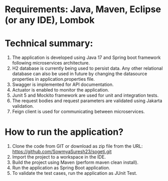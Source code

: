 # Requirements: Java, Maven, Eclipse (or any IDE), Lombok

# Technical summary:
1.	The application is developed using Java 17 and Spring boot framework following microservices architecture.
2.	H2 database is currently being used to persist data. Any other relational database can also be used in future by changing the datasource properties in application.properties file.
3.	Swagger is implemented for API documentation.
4.	Actuator is enabled to monitor the application. 
5.	Junit 5 and Mockito framework are used for unit and integration tests.
6.	The request bodies and request parameters are validated using Jakarta validation.
7.	Feign client is used for communicating between microservices.

# How to run the application?
1.	Clone the code from GIT or download as zip file from the URL: https://github.com/SowmyaSuresh23/sogeti.git
2.	Import the project to a workspace in the IDE.
3.	Build the project using Maven (perform maven clean install).
4.	Run the application as Spring Boot application.
5.	To validate the test cases, run the application as JUnit Test.
